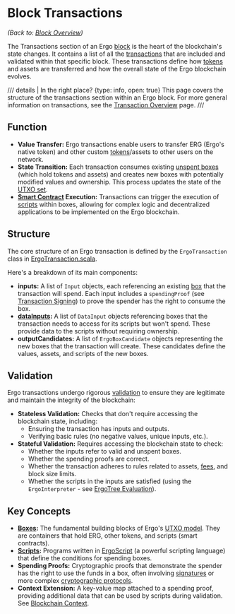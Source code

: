 # Block Transactions

*(Back to: [Block Overview](block.md))*

The Transactions section of an Ergo [block](block.md) is the heart of the blockchain's state changes. It contains a list of all the [transactions](transactions.md) that are included and validated within that specific block. These transactions define how [tokens](eip4.md) and assets are transferred and how the overall state of the Ergo blockchain evolves.

/// details | In the right place?
    {type: info, open: true}
This page covers the structure of the transactions section within an Ergo block. For more general information on transactions, see the [Transaction Overview](transactions.md) page.
///
## Function

* **Value Transfer:** Ergo transactions enable users to transfer ERG (Ergo's native token) and other custom [tokens](eip4.md)/assets to other users on the network.
* **State Transition:** Each transaction consumes existing [unspent boxes](box.md) (which hold tokens and assets) and creates new boxes with potentially modified values and ownership. This process updates the state of the [UTXO set](eutxo.md).
* **[Smart Contract](ergoscript.md) Execution:** Transactions can trigger the execution of [scripts](ergoscript.md) within boxes, allowing for complex logic and decentralized applications to be implemented on the Ergo blockchain.

## Structure

The core structure of an Ergo transaction is defined by the `ErgoTransaction` class in [ErgoTransaction.scala](https://github.com/ergoplatform/ergo/blob/master/ergo-core/src/main/scala/org/ergoplatform/modifiers/mempool/ErgoTransaction.scala).

Here's a breakdown of its main components:

* **inputs:** A list of `Input` objects, each referencing an existing [box](box.md) that the transaction will spend. Each input includes a `spendingProof` (see [Transaction Signing](signing.md)) to prove the spender has the right to consume the box.
* **[dataInputs](read-only-inputs.md):** A list of `DataInput` objects referencing boxes that the transaction needs to access for its scripts but won't spend. These provide data to the scripts without requiring ownership.
* **outputCandidates:** A list of `ErgoBoxCandidate` objects representing the new boxes that the transaction will create. These candidates define the values, assets, and scripts of the new boxes.

## Validation

Ergo transactions undergo rigorous [validation](validation.md) to ensure they are legitimate and maintain the integrity of the blockchain:

* **Stateless Validation:** Checks that don't require accessing the blockchain state, including:
    * Ensuring the transaction has inputs and outputs.
    * Verifying basic rules (no negative values, unique inputs, etc.).
* **Stateful Validation:** Requires accessing the blockchain state to check:
    * Whether the inputs refer to valid and unspent boxes.
    * Whether the spending proofs are correct.
    * Whether the transaction adheres to rules related to assets, [fees](min-fee.md), and block size limits.
    * Whether the scripts in the inputs are satisfied (using the `ErgoInterpreter` - see [ErgoTree Evaluation](evaluation.md)).

## Key Concepts

* **[Boxes](box.md):** The fundamental building blocks of Ergo's [UTXO model](eutxo.md). They are containers that hold ERG, other tokens, and scripts (smart contracts).
* **[Scripts](ergoscript.md):** Programs written in [ErgoScript](ergoscript.md) (a powerful scripting language) that define the conditions for spending boxes.
* **Spending Proofs:** Cryptographic proofs that demonstrate the spender has the right to use the funds in a box, often involving [signatures](signing.md) or more complex [cryptographic protocols](sigma.md).
* **Context Extension:** A key-value map attached to a spending proof, providing additional data that can be used by scripts during validation. See [Blockchain Context](blockchain-context.md).
